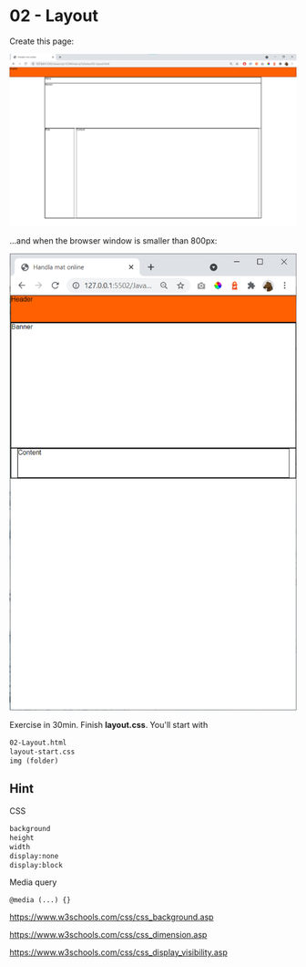 # 02 - Layout 

Create this page:

![](Images/02.png)

...and when the browser window is smaller than 800px:

![](Images/02b.png)

Exercise in 30min. Finish **layout.css**. You'll start with

    02-Layout.html
    layout-start.css
    img (folder)

## Hint

CSS

    background
    height
    width
    display:none
    display:block

Media query

    @media (...) {}


https://www.w3schools.com/css/css_background.asp

https://www.w3schools.com/css/css_dimension.asp

https://www.w3schools.com/css/css_display_visibility.asp